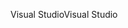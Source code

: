 <span data-ttu-id="ff2c8-101">Visual Studio</span><span class="sxs-lookup"><span data-stu-id="ff2c8-101">Visual Studio</span></span>